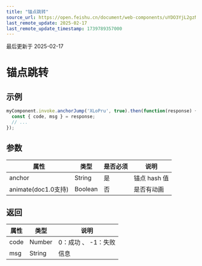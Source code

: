 ```yaml
---
title: "锚点跳转"
source_url: https://open.feishu.cn/document/web-components/uYDO3YjL2gzN24iN3cjN/old-docs-component/old-invoke-api/old-anchor-jump
last_remote_update: 2025-02-17
last_remote_update_timestamp: 1739789357000
---
```

最后更新于 2025-02-17

# 锚点跳转
## 示例
```js
myComponent.invoke.anchorJump('XLoPru', true).then(function(response) {
  const { code, msg } = response;
  // ...
});
```

## 参数
|属性|	类型|	是否必须	|说明|
| ---|----- | -------|------ | 
|anchor|	String	|是|	锚点 hash 值
|animate(doc1.0支持)|	Boolean	|否|	是否有动画

## 返回
|属性|	类型|	说明|
| ---|----- | ------- | 
|code|	Number |	0：成功 、 -1：失败 |
|msg|	String |	信息 |
